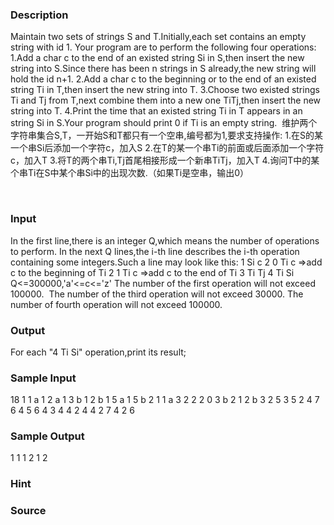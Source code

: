 
### Description
Maintain two sets of strings S and T.Initially,each set contains an empty string with id 1.
Your program are to perform the following four operations:
1.Add a char c to the end of an existed string Si in S,then insert the new string into S.Since there has been n strings in S already,the new string will hold the id n+1.
2.Add a char c to the beginning or to the end of an existed string Ti in T,then insert the new string into T.
3.Choose two existed strings Ti and Tj from T,next combine them into a new one TiTj,then insert the new string into T.
4.Print the time that an existed string Ti in T appears in an string Si in S.Your program should print 0 if Ti is an empty string. 
维护两个字符串集合S,T，一开始S和T都只有一个空串,编号都为1,要求支持操作:
1.在S的某一个串Si后添加一个字符c，加入S
2.在T的某一个串Ti的前面或后面添加一个字符c，加入T
3.将T的两个串Ti,Tj首尾相接形成一个新串TiTj，加入T
4.询问T中的某个串Ti在S中某个串Si中的出现次数.（如果Ti是空串，输出0）

 
### Input
In the first line,there is an integer Q,which means the number of operations to perform.
In the next Q lines,the i-th line describes the i-th operation containing some integers.Such a line may look like this:
1 Si c
2 0 Ti c =>add c to the beginning of Ti
2 1 Ti c =>add c to the end of Ti
3 Ti Tj
4 Ti Si
Q<=300000,'a'<=c<='z'
The number of the first operation will not exceed 100000. 
The number of the third operation will not exceed 30000.
The number of fourth operation will not exceed 100000.   
### Output
For each "4 Ti Si" operation,print its result;
### Sample Input
18
1 1 a
1 2 a
1 3 b
1 2 b
1 5 a
1 5 b
2 1 1 a
3 2 2
2 0 3 b
2 1 2 b
3 2 5
3 5 2
4 7 6
4 5 6
4 3 4
4 2 4
4 2 7
4 2 6


### Sample Output
1
1
1
2
1
2
### Hint

### Source
